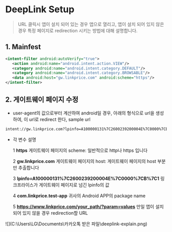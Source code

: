 # DeepLink Setup

> URL 클릭시 앱이 설치 되어 있는 경우 앱으로 열리고, 앱이 설치 되어 있지 않은 경우 특정 페이지로 redirection 시키는 방법에 대해 설명합니다.



## 1. Mainfest

```xml
<intent-filter android:autoVerify="true">
   <action android:name="android.intent.action.VIEW"/>
   <category android:name="android.intent.category.DEFAULT"/>
   <category android:name="android.intent.category.BROWSABLE"/>
   <data android:host="gw.linkprice.com" android:scheme="https"/>
</intent-filter>
```





## 2. 게이트웨이 페이지 수정

* user-agent의 값으로부터 계산하여 android일 경우, 아래의 형식으로 url을 생성하여, 이 url로 redirect 한다, sample url

```html
intent://gw.linkprice.com?lpinfo=A100000131%7C2600239200004E%7C0000%7CB%7C1 #Intent;scheme=https;package=com.linkprice.test- app;S.browser_fallback_url=https://www.linkprice.com/your_path/?param=values;end
```

* 각 변수 설명

  1 **https** 게이트웨이 페이지의 scheme: 일반적으로 http나 https 입니다

  2 **gw.linkprice.com**  게이트웨이 페이지의 host: 게이트웨이 페이지의 host 부분만 추출합니다

  3 **lpinfo=A100000131%7C2600239200004E%7C0000%7CB%7C1** 링크프라이스가 게이트웨이 페이지로 넘긴 lpinfo의 값

  4 **com.linkprice.test-app** 귀사의 Android APP의 package name

  5 **https://www.linkprice.com/your_path/?param=values** 만일 앱이 설치 되어 있지 않을 경우 redirection할 URL
  
  

![](C:\Users\LG\Documents\카카오톡 받은 파일\deeplink-explain.png)